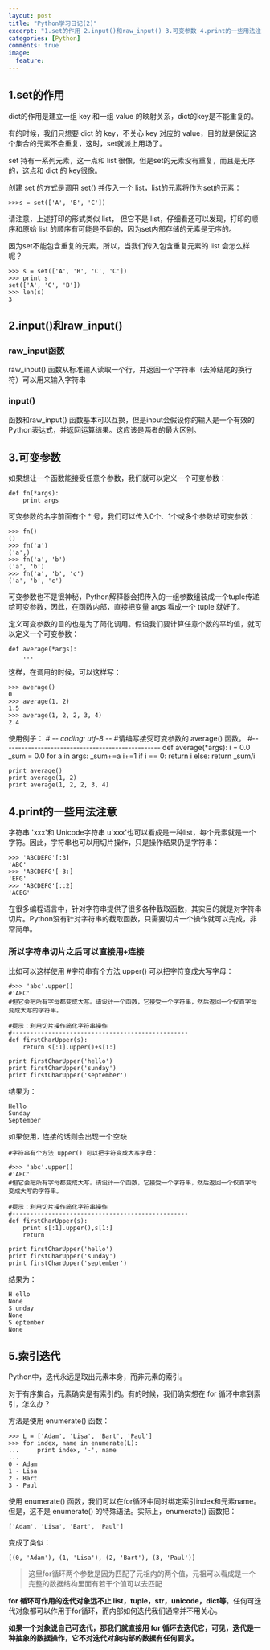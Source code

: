 ```yaml
---
layout: post
title: "Python学习日记(2)"
excerpt: "1.set的作用 2.input()和raw_input() 3.可变参数 4.print的一些用法注意"
categories: [Python]
comments: true
image:
  feature:
---
```

## 1.set的作用
dict的作用是建立一组 key 和一组 value 的映射关系，dict的key是不能重复的。

有的时候，我们只想要 dict 的 key，不关心 key 对应的 value，目的就是保证这个集合的元素不会重复，这时，set就派上用场了。

set 持有一系列元素，这一点和 list 很像，但是set的元素没有重复，而且是无序的，这点和 dict 的 key很像。

创建 set 的方式是调用 set() 并传入一个 list，list的元素将作为set的元素：

    >>>s = set(['A', 'B', 'C'])

请注意，上述打印的形式类似 list， 但它不是 list，仔细看还可以发现，打印的顺序和原始 list 的顺序有可能是不同的，因为set内部存储的元素是无序的。

因为set不能包含重复的元素，所以，当我们传入包含重复元素的 list 会怎么样呢？

    >>> s = set(['A', 'B', 'C', 'C'])
    >>> print s
    set(['A', 'C', 'B'])
    >>> len(s)
    3

## 2.input()和raw_input()

### raw_input函数
raw_input() 函数从标准输入读取一个行，并返回一个字符串（去掉结尾的换行符）可以用来输入字符串   
### input()
函数和raw_input() 函数基本可以互换，但是input会假设你的输入是一个有效的Python表达式，并返回运算结果。这应该是两者的最大区别。

## 3.可变参数
如果想让一个函数能接受任意个参数，我们就可以定义一个可变参数：

    def fn(*args):
        print args

可变参数的名字前面有个 * 号，我们可以传入0个、1个或多个参数给可变参数：

    >>> fn()
    ()
    >>> fn('a')
    ('a',)
    >>> fn('a', 'b')
    ('a', 'b')
    >>> fn('a', 'b', 'c')
    ('a', 'b', 'c')
可变参数也不是很神秘，Python解释器会把传入的一组参数组装成一个tuple传递给可变参数，因此，在函数内部，直接把变量 args 看成一个 tuple 就好了。

定义可变参数的目的也是为了简化调用。假设我们要计算任意个数的平均值，就可以定义一个可变参数：

    def average(*args):
        ...
这样，在调用的时候，可以这样写：

    >>> average()
    0
    >>> average(1, 2)
    1.5
    >>> average(1, 2, 2, 3, 4)
    2.4

使用例子：
    # -*- coding: utf-8 -*-
    #请编写接受可变参数的 average() 函数。
    #-------------------------------------------------
    def average(*args):
        i = 0.0
        _sum = 0.0
        for a in args:
            _sum+=a
            i+=1
        if i == 0:
            return i
        else:
            return _sum/i

    print average()
    print average(1, 2)
    print average(1, 2, 2, 3, 4)

## 4.print的一些用法注意

字符串 'xxx'和 Unicode字符串 u'xxx'也可以看成是一种list，每个元素就是一个字符。因此，字符串也可以用切片操作，只是操作结果仍是字符串：

    >>> 'ABCDEFG'[:3]
    'ABC'
    >>> 'ABCDEFG'[-3:]
    'EFG'
    >>> 'ABCDEFG'[::2]
    'ACEG'
在很多编程语言中，针对字符串提供了很多各种截取函数，其实目的就是对字符串切片。Python没有针对字符串的截取函数，只需要切片一个操作就可以完成，非常简单。

### 所以字符串切片之后可以直接用`+`连接

比如可以这样使用
    #字符串有个方法 upper() 可以把字符变成大写字母：

    #>>> 'abc'.upper()
    #'ABC'
    #但它会把所有字母都变成大写。请设计一个函数，它接受一个字符串，然后返回一个仅首字母变成大写的字符串。

    #提示：利用切片操作简化字符串操作
    #-------------------------------------------------
    def firstCharUpper(s):
        return s[:1].upper()+s[1:]

    print firstCharUpper('hello')
    print firstCharUpper('sunday')
    print firstCharUpper('september')

结果为：

    Hello
    Sunday
    September

如果使用`，`连接的话则会出现一个空缺

    #字符串有个方法 upper() 可以把字符变成大写字母：

    #>>> 'abc'.upper()
    #'ABC'
    #但它会把所有字母都变成大写。请设计一个函数，它接受一个字符串，然后返回一个仅首字母变成大写的字符串。

    #提示：利用切片操作简化字符串操作
    #-------------------------------------------------
    def firstCharUpper(s):
        print s[:1].upper(),s[1:]
        return

    print firstCharUpper('hello')
    print firstCharUpper('sunday')
    print firstCharUpper('september')

结果为：

    H ello
    None
    S unday
    None
    S eptember
    None

## 5.索引迭代
Python中，迭代永远是取出元素本身，而非元素的索引。

对于有序集合，元素确实是有索引的。有的时候，我们确实想在 for 循环中拿到索引，怎么办？

方法是使用 enumerate() 函数：

    >>> L = ['Adam', 'Lisa', 'Bart', 'Paul']
    >>> for index, name in enumerate(L):
    ...     print index, '-', name
    ...
    0 - Adam
    1 - Lisa
    2 - Bart
    3 - Paul
使用 enumerate() 函数，我们可以在for循环中同时绑定索引index和元素name。但是，这不是 enumerate() 的特殊语法。实际上，enumerate() 函数把：

    ['Adam', 'Lisa', 'Bart', 'Paul']
变成了类似：

    [(0, 'Adam'), (1, 'Lisa'), (2, 'Bart'), (3, 'Paul')]

>这里for循环两个参数是因为匹配了元祖内的两个值，元祖可以看成是一个完整的数据结构里面有若干个值可以去匹配

**for 循环可作用的迭代对象远不止 list，tuple，str，unicode，dict等**，任何可迭代对象都可以作用于for循环，而内部如何迭代我们通常并不用关心。

**如果一个对象说自己可迭代，那我们就直接用 for 循环去迭代它，可见，迭代是一种抽象的数据操作，它不对迭代对象内部的数据有任何要求。**
